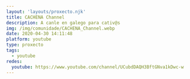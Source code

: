 ```yaml
---
layout: 'layouts/proxecto.njk'
title: CACHENA Channel
description: A canle en galego para cativ@s
img: /img/comunidade/CACHENA_Channel.webp
date: 2020-04-30 14:11:48
platform: youtube
type: proxecto
tags:
  - youtube
redes:
  youtube: https://www.youtube.com/channel/UCubdDAQH3BftGNva1kDwc-w
---
```

